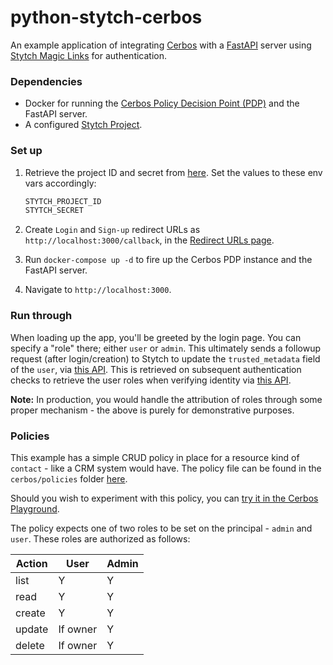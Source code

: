 # python-stytch-cerbos

An example application of integrating [Cerbos](https://cerbos.dev) with a [FastAPI](https://fastapi.tiangolo.com/) server using [Stytch Magic Links](https://stytch.com/docs/magic-links) for authentication.

### Dependencies

- Docker for running the [Cerbos Policy Decision Point (PDP)](https://docs.cerbos.dev/cerbos/latest/installation/container.html) and the FastAPI server.
- A configured [Stytch Project](https://stytch.com/dashboard).

### Set up

1. Retrieve the project ID and secret from [here](https://stytch.com/dashboard/api-keys). Set the values to these env vars accordingly:
   ```sh
   STYTCH_PROJECT_ID
   STYTCH_SECRET
   ```

1. Create `Login` and `Sign-up` redirect URLs as `http://localhost:3000/callback`, in the [Redirect URLs page](https://stytch.com/dashboard/redirect-urls).

1. Run `docker-compose up -d` to fire up the Cerbos PDP instance and the FastAPI server.

1. Navigate to `http://localhost:3000`.

### Run through

When loading up the app, you'll be greeted by the login page. You can specify a "role" there; either `user` or `admin`. This ultimately sends a followup request (after login/creation) to Stytch to update the `trusted_metadata` field of the `user`, via [this API](https://stytch.com/docs/api/update-user). This is retrieved on subsequent authentication checks to retrieve the user roles when verifying identity via [this API](https://stytch.com/docs/api/session-auth).

**Note:** In production, you would handle the attribution of roles through some proper mechanism - the above is purely for demonstrative purposes.

### Policies

This example has a simple CRUD policy in place for a resource kind of `contact` - like a CRM system would have. The policy file can be found in the `cerbos/policies` folder [here](https://github.com/cerbos/python-cognito-cerbos/blob/main/cerbos/policies/contact.yaml).

Should you wish to experiment with this policy, you can <a href="https://play.cerbos.dev/p/g561543292ospj7w0zOrFx7H5DzhmLu2" target="_blank">try it in the Cerbos Playground</a>.

The policy expects one of two roles to be set on the principal - `admin` and `user`. These roles are authorized as follows:

| Action | User     | Admin |
| ------ | -------- | ----- |
| list   | Y        | Y     |
| read   | Y        | Y     |
| create | Y        | Y     |
| update | If owner | Y     |
| delete | If owner | Y     |
